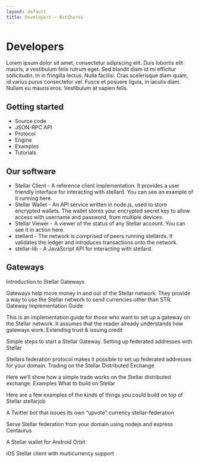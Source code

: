 ```yaml
---
layout: default
title: Developers - BitShares
---
```


# Developers
Lorem ipsum dolor sit amet, consectetur adipiscing elit. Duis lobortis elit mauris, a vestibulum felis rutrum eget. Sed blandit diam id mi efficitur sollicitudin. In in fringilla lectus. Nulla facilisi. Cras scelerisque diam quam, id varius purus consectetur vel. Fusce et posuere ligula, in iaculis diam. Nullam eu mauris eros. Vestibulum at sapien felis.

## Getting started
* Source code
* JSON-RPC API
* Protocol
* Engine
* Examples
* Tutorials

## Our software

* Stellar Client - A reference client implementation. It provides a user friendly interface for interacting with stellard. You can see an example of it running here.
* Stellar Wallet - An API service written in node.js, used to store encrypted wallets. The wallet stores your encrypted secret key to allow access with username and password, from multiple devices.
* Stellar Viewer - A viewer of the status of any Stellar account. You can see it in action here.
* stellard - The network is comprised of peers running stellards. It validates the ledger and introduces transactions onto the network.
* stellar-lib - A JavaScript API for interacting with stellard.

## Gateways
Introduction to Stellar Gateways

Gateways help move money in and out of the Stellar network. They provide a way to use the Stellar network to send currencies other than STR.
Gateway Implementation Guide

This is an implementation guide for those who want to set up a gateway on the Stellar network. It assumes that the reader already understands how gateways work.
Extending trust & issuing credit

Simple steps to start a Stellar Gateway.
Setting up federated addresses with Stellar

Stellars federation protocol makes it possible to set up federated addresses for your domain.
Trading on the Stellar Distributed Exchange

Here we’ll show how a simple trade works on the Stellar distributed exchange.
Examples
What to build on Stellar

Here are a few examples of the kinds of things you could build on top of Stellar
stellarjob

A Twitter bot that issues its own “upvote” currency
stellar-federation

Serve Stellar federation from your domain using nodejs and express
Centaurus

A Stellar wallet for Android
Orbit

iOS Stellar client with multicurrency support

